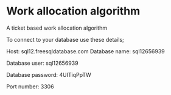 # Work allocation algorithm

A ticket based work allocation algorithm

To connect to your database use these details;

Host: sql12.freesqldatabase.com Database name: sql12656939

Database user: sql12656939

Database password: 4UITiqPpTW

Port number: 3306